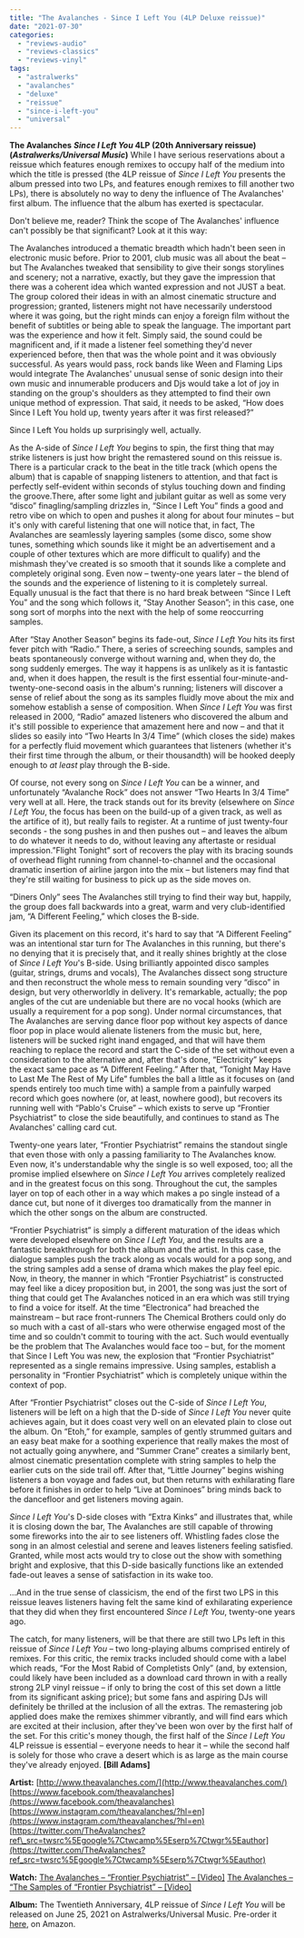 ```yaml
---
title: "The Avalanches - Since I Left You (4LP Deluxe reissue)"
date: "2021-07-30"
categories: 
  - "reviews-audio"
  - "reviews-classics"
  - "reviews-vinyl"
tags: 
  - "astralwerks"
  - "avalanches"
  - "deluxe"
  - "reissue"
  - "since-i-left-you"
  - "universal"
---
```


**The Avalanches** **_Since I Left You_ 4LP (20th Anniversary reissue)** **(_Astralwerks/Universal Music_)** While I have serious reservations about a reissue which features enough remixes to occupy half of the medium into which the title is pressed (the 4LP reissue of _Since I Left You_ presents the album pressed into two LPs, and features enough remixes to fill another two LPs), there is absolutely no way to deny the influence of The Avalanches' first album. The influence that the album has exerted is spectacular.

Don't believe me, reader? Think the scope of The Avalanches' influence can't possibly be that significant? Look at it this way:

The Avalanches introduced a thematic breadth which hadn't been seen in electronic music before. Prior to 2001, club music was all about the beat – but The Avalanches tweaked that sensibility to give their songs storylines and scenery; not a narrative, exactly, but they gave the impression that there was a coherent idea which wanted expression and not JUST a beat. The group colored their ideas in with an almost cinematic structure and progression; granted, listeners might not have necessarily understood where it was going, but the right minds can enjoy a foreign film without the benefit of subtitles or being able to speak the language. The important part was the experience and how it felt. Simply said, the sound could be magnificent and, if it made a listener feel something they'd never experienced before, then that was the whole point and it was obviously successful. As years would pass, rock bands like Ween and Flaming Lips would integrate The Avalanches' unusual sense of sonic design into their own music and innumerable producers and Djs would take a lot of joy in standing on the group's shoulders as they attempted to find their own unique method of expression. That said, it needs to be asked, “How does Since I Left You hold up, twenty years after it was first released?”

Since I Left You holds up surprisingly well, actually.

As the A-side of _Since I Left You_ begins to spin, the first thing that may strike listeners is just how bright the remastered sound on this reissue is. There is a particular crack to the beat in the title track (which opens the album) that is capable of snapping listeners to attention, and that fact is perfectly self-evident within seconds of stylus touching down and finding the groove.There, after some light and jubilant guitar as well as some very “disco” finagling/sampling drizzles in, “Since I Left You” finds a good and retro vibe on which to open and pushes it along for about four minutes – but it's only with careful listening that one will notice that, in fact, The Avalanches are seamlessly layering samples (some disco, some show tunes, something which sounds like it might be an advertisement and a couple of other textures which are more difficult to qualify) and the mishmash they've created is so smooth that it sounds like a complete and completely original song. Even now – twenty-one years later – the blend of the sounds and the experience of listening to it is completely surreal. Equally unusual is the fact that there is no hard break between “Since I Left You” and the song which follows it, “Stay Another Season”; in this case, one song sort of morphs into the next with the help of some reoccurring samples.

After “Stay Another Season” begins its fade-out, _Since I Left You_ hits its first fever pitch with “Radio.” There, a series of screeching sounds, samples and beats spontaneously converge without warning and, when they do, the song suddenly emerges. The way it happens is as unlikely as it is fantastic and, when it does happen, the result is the first essential four-minute-and-twenty-one-second oasis in the album's running; listeners will discover a sense of relief about the song as its samples fluidly move about the mix and somehow establish a sense of composition. When _Since I Left You_ was first released in 2000, “Radio” amazed listeners who discovered the album and it's still possible to experience that amazement here and now – and that it slides so easily into “Two Hearts In 3/4 Time” (which closes the side) makes for a perfectly fluid movement which guarantees that listeners (whether it's their first time through the album, or their thousandth) will be hooked deeply enough to _at least_ play through the B-side.

Of course, not every song on _Since I Left You_ can be a winner, and unfortunately “Avalanche Rock” does not answer “Two Hearts In 3/4 Time” very well at all. Here, the track stands out for its brevity (elsewhere on _Since I Left You_, the focus has been on the build-up of a given track, as well as the artifice of it), but really fails to register. At a runtime of just twenty-four seconds - the song pushes in and then pushes out – and leaves the album to do whatever it needs to do, without leaving any aftertaste or residual impression.”Flight Tonight” sort of recovers the play with its bracing sounds of overhead flight running from channel-to-channel and the occasional dramatic insertion of airline jargon into the mix – but listeners may find that they're still waiting for business to pick up as the side moves on.

“Diners Only” sees The Avalanches still trying to find their way but, happily, the group does fall backwards into a great, warm and very club-identified jam, “A Different Feeling,” which closes the B-side.

Given its placement on this record, it's hard to say that “A Different Feeling” was an intentional star turn for The Avalanches in this running, but there's no denying that it is precisely that, and it really shines brightly at the close of _Since I Left You_'s B-side. Using brilliantly appointed disco samples (guitar, strings, drums and vocals), The Avalanches dissect song structure and then reconstruct the whole mess to remain sounding very “disco” in design, but very otherworldly in delivery. It's remarkable, actually; the pop angles of the cut are undeniable but there are no vocal hooks (which are usually a requirement for a pop song). Under normal circumstances, that The Avalanches are serving dance floor pop without key aspects of dance floor pop in place would alienate listeners from the music but, here, listeners will be sucked right inand engaged, and that will have them reaching to replace the record and start the C-side of the set without even a consideration to the alternative and, after that's done, “Electricity” keeps the exact same pace as “A Different Feeling.” After that, “Tonight May Have to Last Me The Rest of My Life” fumbles the ball a little as it focuses on (and spends entirely too much time with) a sample from a painfully warped record which goes nowhere (or, at least, nowhere good), but recovers its running well with “Pablo's Cruise” – which exists to serve up “Frontier Psychiatrist” to close the side beautifully, and continues to stand as The Avalanches' calling card cut.

Twenty-one years later, “Frontier Psychiatrist” remains the standout single that even those with only a passing familiarity to The Avalanches know. Even now, it's understandable why the single is so well exposed, too; all the promise implied elsewhere on _Since I Left You_ arrives completely realized and in the greatest focus on this song. Throughout the cut, the samples layer on top of each other in a way which makes a po single instead of a dance cut, but none of it diverges too dramatically from the manner in which the other songs on the album are constructed.

“Frontier Psychiatrist” is simply a different maturation of the ideas which were developed elsewhere on _Since I Left You_, and the results are a fantastic breakthrough for both the album and the artist. In this case, the dialogue samples push the track along as vocals would for a pop song, and the string samples add a sense of drama which makes the play feel epic. Now, in theory, the manner in which “Frontier Psychiatrist” is constructed may feel like a dicey proposition but, in 2001, the song was just the sort of thing that could get The Avalanches noticed in an era which was still trying to find a voice for itself. At the time “Electronica” had breached the mainstream – but race front-runners The Chemical Brothers could only do so much with a cast of all-stars who were otherwise engaged most of the time and so couldn't commit to touring with the act. Such would eventually be the problem that The Avalanches would face too – but, for the moment that Since I Left You was new, the explosion that “Frontier Psychiatrist” represented as a single remains impressive. Using samples, establish a personality in “Frontier Psychiatrist” which is completely unique within the context of pop.

After “Frontier Psychiatrist” closes out the C-side of _Since I Left You_, listeners will be left on a high that the D-side of _Since I Left You_ never quite achieves again, but it does coast very well on an elevated plain to close out the album. On “Etoh,” for example, samples of gently strummed guitars and an easy beat make for a soothing experience that really makes the most of not actually going anywhere, and “Summer Crane” creates a similarly bent, almost cinematic presentation complete with string samples to help the earlier cuts on the side trail off. After that, “Little Journey” begins wishing listeners a bon voyage and fades out, but then returns with exhilarating flare before it finishes in order to help “Live at Dominoes” bring minds back to the dancefloor and get listeners moving again.

_Since I Left You_'s D-side closes with “Extra Kinks” and illustrates that, while it is closing down the bar, The Avalanches are still capable of throwing some fireworks into the air to see listeners off. Whistling fades close the song in an almost celestial and serene and leaves listeners feeling satisfied. Granted, while most acts would try to close out the show with something bright and explosive, that this D-side basically functions like an extended fade-out leaves a sense of satisfaction in its wake too.

...And in the true sense of classicism, the end of the first two LPS in this reissue leaves listeners having felt the same kind of exhilarating experience that they did when they first encountered _Since I Left You_, twenty-one years ago.

The catch, for many listeners, will be that there are still two LPs left in this reissue of _Since I Left You_ – two long-playing albums comprised entirely of remixes. For this critic, the remix tracks included should come with a label which reads, “For the Most Rabid of Completists Only” (and, by extension, could likely have been included as a download card thrown in with a really strong 2LP vinyl reissue – if only to bring the cost of this set down a little from its significant asking price); but some fans and aspiring DJs will definitely be thrilled at the inclusion of all the extras. The remastering job applied does make the remixes shimmer vibrantly, and will find ears which are excited at their inclusion, after they've been won over by the first half of the set. For this critic's money though, the first half of the _Since I Left You_ 4LP reissue is essential – everyone needs to hear it – while the second half is solely for those who crave a desert which is as large as the main course they've already enjoyed. **\[Bill Adams\]**

**Artist:** [http://www.theavalanches.com/](http://www.theavalanches.com/) [https://www.facebook.com/theavalanches](https://www.facebook.com/theavalanches) [https://www.instagram.com/theavalanches/?hl=en](https://www.instagram.com/theavalanches/?hl=en) [https://twitter.com/TheAvalanches?ref\_src=twsrc%5Egoogle%7Ctwcamp%5Eserp%7Ctwgr%5Eauthor](https://twitter.com/TheAvalanches?ref_src=twsrc%5Egoogle%7Ctwcamp%5Eserp%7Ctwgr%5Eauthor)

**Watch:** [The Avalanches – “Frontier Psychiatrist” – \[Video\]](https://www.youtube.com/watch?v=qLrnkK2YEcE) [The Avalanches – “The Samples of “Frontier Psychiatrist” – \[Video\]](https://www.youtube.com/watch?v=NpWjNuMGh8I)

**Album:** The Twentieth Anniversary, 4LP reissue of _Since I Left You_ will be released on June 25, 2021 on Astralwerks/Universal Music. Pre-order it [here](https://www.amazon.ca/Since-Left-Anniversary-Deluxe-Vinyl/dp/B091WCSTRM/ref=sr_1_1?crid=15T2JTY0OYGP3&dchild=1&keywords=the+avalanches+since+i+left+you+20th+anniversary&qid=1623883409&sprefix=The+Avalanches%2Caps%2C200&sr=8-1), on Amazon.
